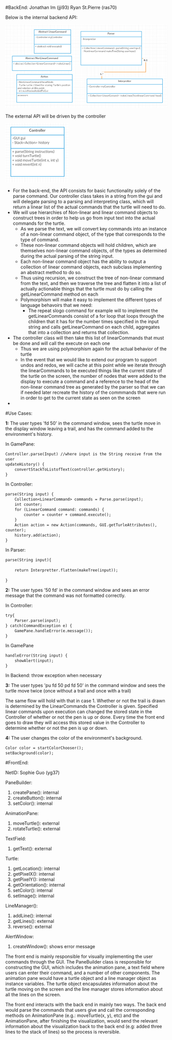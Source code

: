 
#BackEnd:
Jonathan Im (jji93)
Ryan St.Pierre (ras70)

Below is the internal backend API:

![header](images/backEndInternalAPI2.png "Backend Internal API")

The external API will be driven by the controller 

![header](images/backEndExternal2.png "Backend External API")


* For the back-end, the API consists for basic functionality solely of the parse command. Our controller class takes in a string from the gui and will delegate parsing to a parsing and interpreting class, which will return a linear list of the actual commands that the turtle will need to do.
* We will use hierarchies of Non-linear and linear command objects to construct trees in order to help us go from input text into the actual commands for the turtle. 
  *  As we parse the text, we will convert key commands into an instance of a non-linear command object, of the type that corresponds to the type of command.
  * These non-linear command objects will hold children, which are themselves non-linear command objects, of the types as determined during the actual parsing of the string input.
  * Each non-linear command object has the ability to output a collection of linear command objects, each subclass implementing an abstract method to do so.
  * Thus using recursion, we construct the tree of non-linear command from the text, and then we traverse the tree and flatten it into a list of actually actionable things that the turtle must do by calling the getLinearCommand method on each
  * Polymorphism will make it easy to implement the different types of language behavoirs that we need:
    * The repeat slogo command for example will to implement the getLinearCommands consist of a for loop that loops through the children that it has for the number times specified in the input string and calls getLinearCommand on each child, aggregates that into a collection and returns that collection.
* The controller class will then take this  list of linearCommands  that must be done and will call the execute on each one
  * Thus we are using polymorphism again for the actual behavior of the turtle
  * In the event that we would like to extend our program to support undos and redos, we will cache at this point while we iterate through the linearCommands to be executed things like the current state of the turtle on the screen, the number of nodes that were added to the display to execute a command and a reference to the head of the non-linear command tree as generated by the parser so that we can if needed later recreate the history of the commmands that were run in order to get to the current state as seen on the screen
* 


#Use Cases: 

**1:** The user types 'fd 50' in the command window, sees the turtle move in the display window leaving a trail, and has the command added to the environment's history.

In GamePane:

	Controller.parse(Input) //where input is the String receive from the user
	updateHistory() {
		convertStackToListofText(controller.getHistory);
	}

In Controller:

	parse(String input) {
		Collection<LinearCommand> commands = Parse.parse(input);
		int counter;
		for (LinearCommand command: commands) {
			counter = counter + command.execute();
		}
		Action action = new Action(commands, GUI.getTurleAttributes(), counter);
		history.add(action);
	}

In Parser: 

	parse(String input){ 
	
		return Interpretter.flatten(makeTree(input));
	
	}
	
**2:** The user types '50 fd' in the command window and sees an error message that the command was not formatted correctly.

In Controller:

	try{ 
		Parser.parse(input);
	} catch(CommandException e) {
		GamePane.handleError(e.message());
	}
	
In GamePane

	handleError(String input) {
		showAlert(input);
	}
	
In Backend: throw exception when necessary

**3:** The user types 'pu fd 50 pd fd 50' in the command window and sees the turtle move twice (once without a trail and once with a trail)

The same flow will hold with that in case 1.  Whether or not the trail is drawn is determined by the LinearCommands the Controller is given. Specified linear commands upon execution can changed the stored state in the Controller of whether or not the pen is up or done. Every time the front end goes to draw they will access this stored value in the Controller to determine whether or not the pen is up or down.

**4:** The user changes the color of the environment's background.

	Color color = startColorChooser();
	setBackground(color);
	

#FrontEnd:  

NetID: Sophie Guo (yg37)

PaneBuilder:   

1) createPane(): internal   
2) createButton(): internal  
3) setColor(): internal  

AnimationPane:  

1) moveTurtle(): external    
2) rotateTurtle(): external   

TextField:

1) getText(): external   

Turtle:

1) getLocation(): internal    
2) getPixelX(): internal  
3) getPixelY(): internal  
4) getOrientation(): internal  
5) setColor(): internal  
6) setImage(): internal  

LineManager():  

1) addLine(): internal    
2) getLines(): external     
3) reverse(): external      

AlertWindow:  

1) createWindow(): shows error message  

The front end is mainly responsible for visually implementing the user commands through the GUI. The PaneBuilder class is responsible for constructing the GUI, which includes the animation pane, a text field where users can enter their command, and a number of other components. The animation pane would have a turtle object and a line manager object as instance variables. The turtle object encapsulates information about the turtle moving on the screen and the line manager stores information about all the lines on the screen. 

The front end interacts with the back end in mainly two ways. The back end would parse the commands that users give and call the corresponding methods on AnimationPane (e.g.: moveTurtle(x, y), etc) and the AnimationPane, after finishing the visualization, would send the relevant information about the visualization back to the back end (e.g: added three lines to the stack of lines) so the process is reversible. 